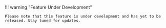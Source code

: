 !!! warning "Feature Under Development"

    Please note that this feature is under development and has yet to be released. Stay tuned for updates.
